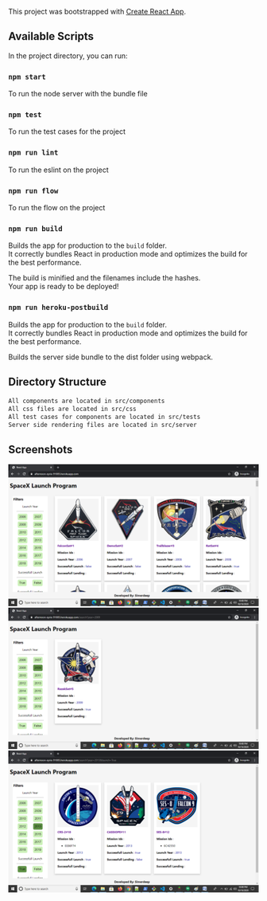 This project was bootstrapped with [Create React App](https://github.com/facebook/create-react-app).

## Available Scripts

In the project directory, you can run:

### `npm start`

To run the node server with the bundle file

### `npm test`

To run the test cases for the project

### `npm run lint`

To run the eslint on the project

### `npm run flow`

To run the flow on the project

### `npm run build`

Builds the app for production to the `build` folder.<br />
It correctly bundles React in production mode and optimizes the build for the best performance.

The build is minified and the filenames include the hashes.<br />
Your app is ready to be deployed!

### `npm run heroku-postbuild`

Builds the app for production to the `build` folder.<br />
It correctly bundles React in production mode and optimizes the build for the best performance.

Builds the server side bundle to the dist folder using webpack.

## Directory Structure

    All components are located in src/components
    All css files are located in src/css
    All test cases for components are located in src/tests
    Server side rendering files are located in src/server

## Screenshots

![Screenshot](./Screenshots/Default-View.png)
![Screenshot](./Screenshots/Filter-1.png)
![Screenshot](./Screenshots/Filter-2.png)





